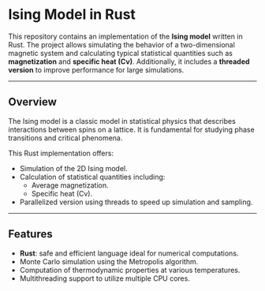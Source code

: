 # Ising Model in Rust

This repository contains an implementation of the **Ising model** written in Rust. The project allows simulating the behavior of a two-dimensional magnetic system and calculating typical statistical quantities such as **magnetization** and **specific heat (Cv)**. Additionally, it includes a **threaded version** to improve performance for large simulations.

---

## Overview

The Ising model is a classic model in statistical physics that describes interactions between spins on a lattice. It is fundamental for studying phase transitions and critical phenomena.

This Rust implementation offers:

- Simulation of the 2D Ising model.
- Calculation of statistical quantities including:
  - Average magnetization.
  - Specific heat (Cv).
- Parallelized version using threads to speed up simulation and sampling.

---

## Features

- **Rust**: safe and efficient language ideal for numerical computations.
- Monte Carlo simulation using the Metropolis algorithm.
- Computation of thermodynamic properties at various temperatures.
- Multithreading support to utilize multiple CPU cores.

